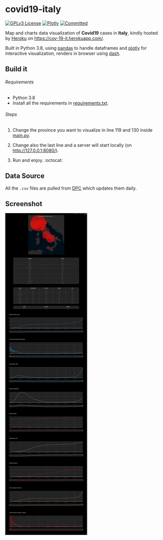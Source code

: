 # covid19-italy
[![GPLv3 License](https://img.shields.io/badge/%20License-GPL%20v3-yellow?style=flat-square&labelColor=black)](https://opensource.org/licenses/)
[![Plotly](https://img.shields.io/badge/%20-Plotly-blue?style=flat-square)](https://github.com/plotly)
[![Committed](https://img.shields.io/github/last-commit/albbus-stack/covid19-italy?label=Committed&color=42c5f5&style=flat-square&logo=heroku&logoColor=42c5f5&logoWidth=17&labelColor=black)](https://github.com/albbus-stack/covid19-italy/commits)

Map and charts data visualization of __Covid19__ cases in __Italy__, kindly hosted by [Heroku](https://heroku.com) on https://cov-19-it.herokuapp.com/.

Built in Python 3.8, using [pandas](https://github.com/pandas-dev/pandas) to handle dataframes and [plotly](https://github.com/plotly/plotly.py) for interactive visualization, renders in browser using [dash](https://github.com/plotly/dash).

## Build it

###### Requirements

* Python 3.8
* Install all the requirements in [requirements.txt](requirements.txt).

###### Steps

1. Change the province you want to visualize in line 119 and 130 inside [main.py](main.py).

2. Change also the last line and a server will start locally (on http://127.0.0.1:8080/).

3. Run and enjoy. :octocat:

## Data Source

All the `.csv` files are pulled from [DPC](https://github.com/pcm-dpc/COVID-19) which updates them daily.

## Screenshot

![screenshot](/screenshot.png)
